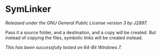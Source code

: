 SymLinker
=========
*Released under the GNU General Public License version 3 by J2897.*

Pass it a source folder, and a destination, and a copy will be created. But instead of copying the files, symbolic links will be created instead.

*This has been successfully tested on 64-Bit Windows 7.*

